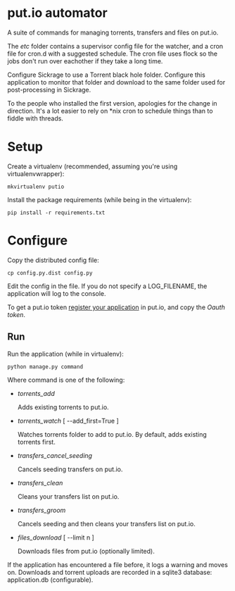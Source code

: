 # put.io automator #

A suite of commands for managing torrents, transfers and files on put.io.

The *etc* folder contains a supervisor config file for the watcher, and a cron file for cron.d with a suggested schedule. The cron file uses flock so the jobs don't run over eachother if they take a long time.

Configure Sickrage to use a Torrent black hole folder. Configure this application to
monitor that folder and download to the same folder used for post-processing in Sickrage.

To the people who installed the first version, apologies for the change in direction. It's a lot easier to rely on *nix cron to schedule things than to fiddle with threads.

# Setup #

Create a virtualenv (recommended, assuming you're using virtualenvwrapper):

    mkvirtualenv putio

Install the package requirements (while being in the virtualenv):

    pip install -r requirements.txt

# Configure #

Copy the distributed config file:

    cp config.py.dist config.py

Edit the config in the file. If you do not specify a LOG_FILENAME, the application will log to the console.

To get a put.io token [register your application](https://put.io/v2/oauth2/register) in put.io, and copy the *Oauth token*.

## Run ##

Run the application (while in virtualenv):

    python manage.py command

Where command is one of the following:

*   *torrents_add*

    Adds existing torrents to put.io.

*   *torrents_watch* [ --add_first=True ]

    Watches torrents folder to add to put.io. By default, adds existing torrents first.

*   *transfers_cancel_seeding*

    Cancels seeding transfers on put.io.

*   *transfers_clean*

    Cleans your transfers list on put.io.

*   *transfers_groom*

    Cancels seeding and then cleans your transfers list on put.io.

*   *files_download* [ --limit n ]

    Downloads files from put.io (optionally limited).

If the application has encountered a file before, it logs a warning and moves on. Downloads and torrent uploads are recorded in a sqlite3 database: application.db (configurable).
